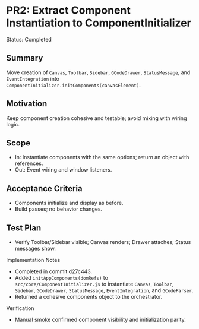 # PR2: Extract Component Instantiation to ComponentInitializer

Status: Completed

## Summary
Move creation of `Canvas`, `Toolbar`, `Sidebar`, `GCodeDrawer`, `StatusMessage`, and `EventIntegration` into `ComponentInitializer.initComponents(canvasElement)`.

## Motivation
Keep component creation cohesive and testable; avoid mixing with wiring logic.

## Scope
- In: Instantiate components with the same options; return an object with references.
- Out: Event wiring and window listeners.

## Acceptance Criteria
- Components initialize and display as before.
- Build passes; no behavior changes.

## Test Plan
- Verify Toolbar/Sidebar visible; Canvas renders; Drawer attaches; Status messages show.

Implementation Notes
- Completed in commit d27c443.
- Added `initAppComponents(domRefs)` to `src/core/ComponentInitializer.js` to instantiate `Canvas`, `Toolbar`, `Sidebar`, `GCodeDrawer`, `StatusMessage`, `EventIntegration`, and `GCodeParser`.
- Returned a cohesive components object to the orchestrator.

Verification
- Manual smoke confirmed component visibility and initialization parity.
